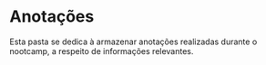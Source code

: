 # Anotações

Esta pasta se dedica à armazenar anotações realizadas durante o nootcamp, a respeito de informações relevantes.